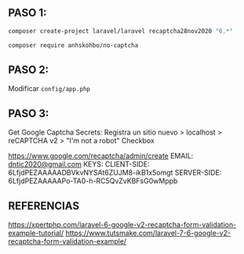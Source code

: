 ## PASO 1:

```sh
composer create-project laravel/laravel recaptcha28nov2020 "6.*"
```

```sh
composer require anhskohbo/no-captcha
```

## PASO 2:

Modificar ``config/app.php``

## PASO 3:

Get Google Captcha Secrets: 
Registra un sitio nuevo > localhost > reCAPTCHA v2 > "I'm not a robot" Checkbox

https://www.google.com/recaptcha/admin/create
EMAIL:
dntic2020@gmail.com
KEYS:
CLIENT-SIDE:
6LfjdPEZAAAAADBVkvNYSAt6ZUJM8-ikB1x5omgt
SERVER-SIDE:
6LfjdPEZAAAAAPo-TA0-h-RC5QvZvKBFsG0wMppb

## REFERENCIAS

https://xpertphp.com/laravel-6-google-v2-recaptcha-form-validation-example-tutorial/
https://www.tutsmake.com/laravel-7-6-google-v2-recaptcha-form-validation-example/
